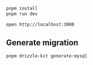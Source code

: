 ```bash
pnpm install
pnpm run dev
```

```bash
open http://localhost:3000
```

## Generate migration

```bash
pnpm drizzle-kit generate:mysql
```
